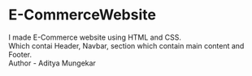 # E-CommerceWebsite
I made E-Commerce website using HTML and CSS.
<br>
Which contai Header, Navbar, section which contain main content and Footer.
<br>
Author - Aditya Mungekar
